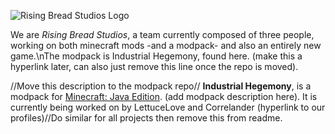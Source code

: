 ![Rising Bread Studios Logo](https://github.com/Rising-Bread-Studios/.github/blob/main/assets/bread.png)

We are _Rising Bread Studios_, a team currently composed of three people, working on both minecraft mods -and a modpack- and also an entirely new game.\nThe modpack is Industrial Hegemony, found here. (make this a hyperlink later, can also just remove this line once the repo is moved).



//Move this description to the modpack repo// **Industrial Hegemony**, is a modpack for [Minecraft: Java Edition](https://www.minecraft.net/en-us). (add modpack description here). It is currently being worked on by LettuceLove and Correlander (hyperlink to our profiles)//Do similar for all projects then remove this from readme.
